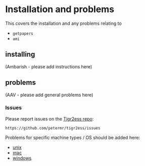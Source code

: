 # Installation and problems

This covers the installation and any problems relating to 
 * `getpapers`
 * `ami`

## installing 
(Ambarish - please add instructions here)

## problems
(AAV - please add general problems here)

### Issues
Please report issues on the [Tigr2ess repo](https://github.com/petermr/tigr2ess/issues):
```
https://github.com/petermr/tigr2ess/issues
```

Problems for specific machine types / OS should be added here:

 * [unix](unix/)
 * [mac](mac/)
 * [windows](windows/)


